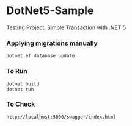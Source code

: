 # DotNet5-Sample
Testing Project: Simple Transaction with .NET 5
### Applying migrations manually
```
dotnet ef database update
```

### To Run 
```
dotnet build
dotnet run
```

### To Check
```
http://localhost:5000/swagger/index.html
```